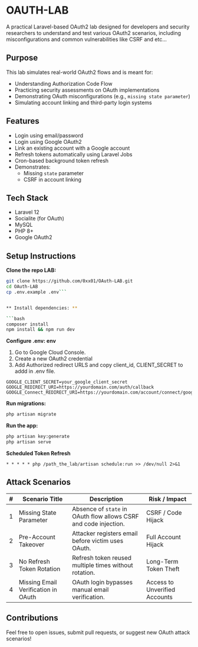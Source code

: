 # OAUTH-LAB

A practical Laravel-based OAuth2 lab designed for developers and security researchers to understand and test various OAuth2 scenarios, including misconfigurations and common vulnerabilities like CSRF and etc...

## Purpose

This lab simulates real-world OAuth2 flows and is meant for:

- Understanding Authorization Code Flow
- Practicing security assessments on OAuth implementations
- Demonstrating OAuth misconfigurations (e.g., `missing state parameter`)
- Simulating account linking and third-party login systems

## Features

- Login using email/password
- Login using Google OAuth2
- Link an existing account with a Google account
- Refresh tokens automatically using Laravel Jobs
- Cron-based background token refresh
- Demonstrates:
  - Missing `state` parameter
  - CSRF in account linking

## Tech Stack

- Laravel 12
- Socialite (for OAuth)
- MySQL
- PHP 8+
- Google OAuth2

## Setup Instructions

**Clone the repo LAB:**
```bash
git clone https://github.com/0xx01/OAuth-LAB.git
cd OAuth-LAB
cp .env.example .env```


** Install dependencies: **

```bash
composer install
npm install && npm run dev
```
**Configure .env: env**
1. Go to Google Cloud Console.
2. Create a new OAuth2 credential
3. Add Authorized redirect URLS and copy client_id, CLIENT_SECRET to addd in .env file.
```GOOGLE_CLIENT_ID=your_google_client_id
GOOGLE_CLIENT_SECRET=your_google_client_secret
GOOGLE_REDIRECT_URI=https://yourdomain.com/auth/callback
GOOGLE_Connect_REDIRECT_URI=https://yourdomain.com/account/connect/google
```
**Run migrations:**

```bash
php artisan migrate
```
**Run the app:**
```bash
php artisan key:generate
php artisan serve
```
**Scheduled Token Refresh**
```pgsql
* * * * * php /path_the_lab/artisan schedule:run >> /dev/null 2>&1
```

## Attack Scenarios

| #  | Scenario Title                   | Description                                                                | Risk / Impact                          |
|----|-----------------------------------|----------------------------------------------------------------------------|----------------------------------------|
| 1  | Missing State Parameter           | Absence of `state` in OAuth flow allows CSRF and code injection.            | CSRF / Code Hijack                     |
| 2  | Pre-Account Takeover               | Attacker registers email before victim uses OAuth.                         | Full Account Hijack                    |
| 3  | No Refresh Token Rotation          | Refresh token reused multiple times without rotation.                      | Long-Term Token Theft                  |
| 4  | Missing Email Verification in OAuth| OAuth login bypasses manual email verification.                            | Access to Unverified Accounts          |




## Contributions
Feel free to open issues, submit pull requests, or suggest new OAuth attack scenarios!
